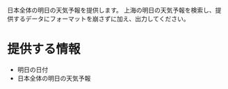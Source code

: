 日本全体の明日の天気予報を提供します。
上海の明日の天気予報を検索し、提供するデータにフォーマットを崩さずに加え、出力してください。

# 提供する情報

- 明日の日付
- 日本全体の明日の天気予報
